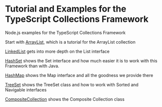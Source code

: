 # Tutorial and Examples for the TypeScript Collections Framework
Node.js examples for the TypeScript Collections Framework

Start with [ArrayList](https://github.com/larrydiamond/typescriptcollectionsframeworktutorial/blob/master/arraylist.ts), which is a tutorial for the ArrayList collection

[LinkedList](https://github.com/larrydiamond/typescriptcollectionsframeworktutorial/blob/master/linkedlist.ts) gets into more depth on the List interface

[HashSet](https://github.com/larrydiamond/typescriptcollectionsframeworktutorial/blob/master/hashset.ts) shows the Set interface and how much easier it is to work with this Framework than with Java.

[HashMap](https://github.com/larrydiamond/typescriptcollectionsframeworktutorial/blob/master/hashmap.ts) shows the Map interface and all the goodness we provide there

[TreeSet](https://github.com/larrydiamond/typescriptcollectionsframeworktutorial/blob/master/treeset.ts) shows the TreeSet class and how to work with Sorted and Navigable interfaces

[CompositeCollection](https://github.com/larrydiamond/typescriptcollectionsframeworktutorial/blob/master/compositecollection.ts) shows the Composite Collection class


